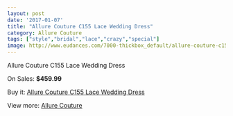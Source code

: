 ```yaml
---
layout: post
date: '2017-01-07'
title: "Allure Couture C155 Lace Wedding Dress"
category: Allure Couture
tags: ["style","bridal","lace","crazy","special"]
image: http://www.eudances.com/7000-thickbox_default/allure-couture-c155-lace-wedding-dress.jpg
---
```

Allure Couture C155 Lace Wedding Dress

On Sales: **$459.99**
<a href="https://www.eudances.com/en/allure-couture/2555-allure-couture-c155-lace-wedding-dress.html"><amp-img layout="responsive" width="600" height="600" src="//www.eudances.com/7000-thickbox_default/allure-couture-c155-lace-wedding-dress.jpg" alt="Allure Couture C155 Lace Wedding Dress 0" /></a>
<a href="https://www.eudances.com/en/allure-couture/2555-allure-couture-c155-lace-wedding-dress.html"><amp-img layout="responsive" width="600" height="600" src="//www.eudances.com/7001-thickbox_default/allure-couture-c155-lace-wedding-dress.jpg" alt="Allure Couture C155 Lace Wedding Dress 1" /></a>
<a href="https://www.eudances.com/en/allure-couture/2555-allure-couture-c155-lace-wedding-dress.html"><amp-img layout="responsive" width="600" height="600" src="//www.eudances.com/7002-thickbox_default/allure-couture-c155-lace-wedding-dress.jpg" alt="Allure Couture C155 Lace Wedding Dress 2" /></a>

Buy it: [Allure Couture C155 Lace Wedding Dress](https://www.eudances.com/en/allure-couture/2555-allure-couture-c155-lace-wedding-dress.html "Allure Couture C155 Lace Wedding Dress")

View more: [Allure Couture](https://www.eudances.com/en/37-allure-couture "Allure Couture")